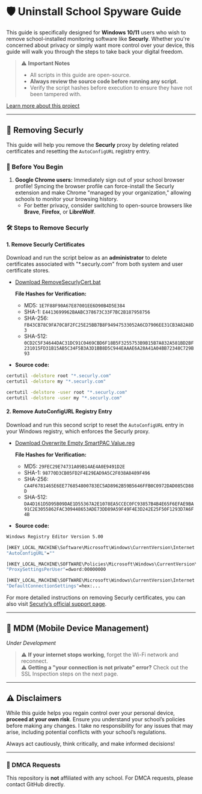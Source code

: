 
# 🛡️ Uninstall School Spyware Guide

This guide is specifically designed for **Windows 10/11** users who wish to remove school-installed monitoring software like **Securly**. Whether you're concerned about privacy or simply want more control over your device, this guide will walk you through the steps to take back your digital freedom.

> ⚠️ **Important Notes**
> - All scripts in this guide are open-source.
> - **Always review the source code before running any script.**
> - Verify the script hashes before execution to ensure they have not been tampered with.

[Learn more about this project](https://github.com/temrage/uninstall_school_spyware/blob/main/about.md)

---

## 📜 Removing Securly

This guide will help you remove the **Securly** proxy by deleting related certificates and resetting the `AutoConfigURL` registry entry. 

### 🚨 Before You Begin
1. **Google Chrome users:** Immediately sign out of your school browser profile! Syncing the browser profile can force-install the Securly extension and make Chrome "managed by your organization," allowing schools to monitor your browsing history. 
   - For better privacy, consider switching to open-source browsers like **Brave**, **Firefox**, or **LibreWolf**.

### 🛠️ Steps to Remove Securly

#### 1. Remove Securly Certificates

Download and run the script below as an **administrator** to delete certificates associated with "*.securly.com" from both system and user certificate stores.

- [Download RemoveSecurlyCert.bat](https://github.com/temrage/uninstall_school_spyware/releases/download/release/RemoveSecurlyCert.bat)

   **File Hashes for Verification:**
   - MD5: `1E7F88F90A67E87001EE6D90B4D5E384`
   - SHA-1: `E4413699962BAABC378673C33F7BC2B187958756`
   - SHA-256: `FB43CB78C9FA70C8F2FC25E25BB7B8F94947533052A6CD7906EE31CB3A82A8D3`
   - SHA-512: `0CD2C5F34644DAC31DC91C0469CBD6F18B5F3255753B9B15B7A832A581BD2BF231015FD31B15AB5C34F5B3A3D1BB8D5C944EAAAE6A28A41A04BB72348C729B93`

- **Source code:**
```bash
certutil -delstore root "*.securly.com"
certutil -delstore my "*.securly.com"

certutil -delstore -user root "*.securly.com"
certutil -delstore -user my "*.securly.com"
```

#### 2. Remove AutoConfigURL Registry Entry

Download and run this second script to reset the `AutoConfigURL` entry in your Windows registry, which enforces the Securly proxy.

- [Download Overwrite Empty SmartPAC Value.reg](https://github.com/temrage/uninstall_school_spyware/releases/download/release/Overwrite.Empty.SmartPAC.Value.reg)

   **File Hashes for Verification:**
   - MD5: `29FEC29E74731A09B14AE4A0E9491D2E`
   - SHA-1: `98770D3CB05FD2F4E29EAD9A5C2F038A8489F496`
   - SHA-256: `CA4F6781465E6EE776854800783EC5AD8962B59B5646FFB0C0972DAD085CD88D`
   - SHA-512: `DA4D161D5D95B09DAE1D55367A2E1078EA5CCEC0FC93857B4B4E65F6EFAE9BA91C2E3055862FAC309448653ADE73DD89A59F49F4E3D242E25F50F1293D7A6F4B`

- **Source code:**
```bash
Windows Registry Editor Version 5.00

[HKEY_LOCAL_MACHINE\Software\Microsoft\Windows\CurrentVersion\Internet Settings]
"AutoConfigURL"=""

[HKEY_LOCAL_MACHINE\SOFTWARE\Policies\Microsoft\Windows\CurrentVersion\Internet Settings]
"ProxySettingsPerUser"=dword:00000000

[HKEY_LOCAL_MACHINE\SOFTWARE\Microsoft\Windows\CurrentVersion\Internet Settings\Connections]
"DefaultConnectionSettings"=hex:...
```

For more detailed instructions on removing Securly certificates, you can also visit [Securly’s official support page](https://support.securly.com/hc/en-us/articles/360040183593-How-to-uninstall-the-Securly-SSL-Certificate-from-BYOD-devices).

---

## 🔧 MDM (Mobile Device Management)
*Under Development*

> ⚠️ **If your internet stops working**, forget the Wi-Fi network and reconnect.  
> ⚠️ **Getting a "your connection is not private" error?** Check out the SSL Inspection steps on the next page.

---

## ⚠️ Disclaimers
While this guide helps you regain control over your personal device, **proceed at your own risk**. Ensure you understand your school’s policies before making any changes. I take no responsibility for any issues that may arise, including potential conflicts with your school’s regulations. 

Always act cautiously, think critically, and make informed decisions!

---

### 📧 DMCA Requests
This repository is **not** affiliated with any school. For DMCA requests, please contact GitHub directly.


